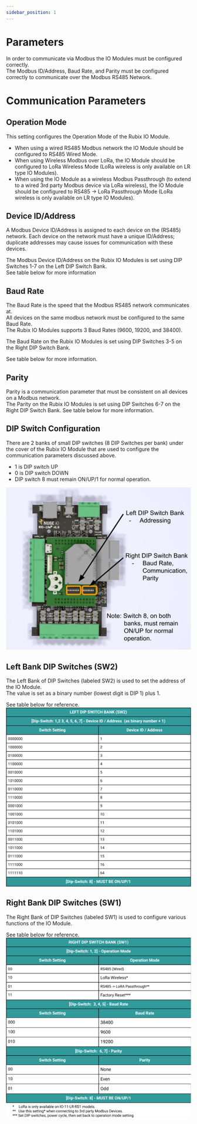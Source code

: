 ```yaml
---
sidebar_position: 1
---
```



# Parameters



In order to communicate via Modbus the IO Modules must be configured correctly.   
The Modbus ID/Address, Baud Rate, and Parity must be configured correctly to communicate over the Modbus RS485 Network. 



# Communication Parameters 

## Operation Mode

This setting configures the Operation Mode of the Rubix IO Module.
* When using a wired RS485 Modbus network the IO Module should be configured to RS485 Wired Mode.
* When using Wireless Modbus over LoRa, the IO Module should be configured to LoRa Wireless Mode (LoRa wireless is only available on LR type IO Modules).
* When using the IO Module as a wireless Modbus Passthrough (to extend to a wired 3rd party Modbus device via LoRa wireless), the IO Module should be configured to RS485 -> LoRa Passthrough Mode (LoRa wireless is only available on LR type IO Modules).


## Device ID/Address
A Modbus Device ID/Address is assigned to each device on the (RS485) network.  Each device on the network must have a unique ID/Address; duplicate addresses may cause issues for communication with these devices.

The Modbus Device ID/Address on the Rubix IO Modules is set using DIP Switches 1-7 on the Left DIP Switch Bank.  
See table below for more information

## Baud Rate
The Baud Rate is the speed that the Modbus RS485 network communicates at.  
All devices on the same modbus network must be configured to the same Baud Rate.  
The Rubix IO Modules supports 3 Baud Rates (9600, 19200, and 38400).

The Baud Rate on the Rubix IO Modules is set using DIP Switches 3-5 on the Right DIP Switch Bank.  

See table below for more information.

## Parity
Parity is a communication parameter that must be consistent on all devices on a Modbus network.  
The Parity on the Rubix IO Modules is set using DIP Switches 6-7 on the Right DIP Switch Bank.  See table below for more information.

## DIP Switch Configuration
There are 2 banks of small DIP switches (8 DIP Switches per bank) under the cover of the Rubix IO Module that are used to configure the communication parameters discussed above.

* 1 is DIP switch UP
* 0 is DIP switch DOWN
* DIP switch 8 must remain ON/UP/1 for normal operation.


![dips.png](img/dips.png)

## Left Bank DIP Switches (SW2)
The Left Bank of DIP Switches (labeled SW2) is used to set the address of the IO Module.  
The value is set as a binary number (lowest digit is DIP 1) plus 1.  

See table below for reference.  
![left-dip.png](img/left-dip.png)

## Right Bank DIP Switches (SW1)
The Right Bank of DIP Switches (labeled SW1) is used to configure various functions of the IO Module.  

See table below for reference.  
![right-dip.png](img/right-dip.png)